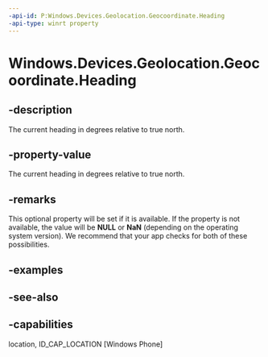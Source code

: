 ----api-id: P:Windows.Devices.Geolocation.Geocoordinate.Heading
-api-type: winrt property
---<!-- Property syntaxpublic Windows.Foundation.IReference<double> Heading { get; }--># Windows.Devices.Geolocation.Geocoordinate.Heading## -descriptionThe current heading in degrees relative to true north.## -property-valueThe current heading in degrees relative to true north.## -remarksThis optional property will be set if it is available. If the property is not available, the value will be **NULL** or **NaN** (depending on the operating system version). We recommend that your app checks for both of these possibilities.## -examples## -see-also## -capabilitieslocation, ID_CAP_LOCATION [Windows Phone]